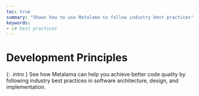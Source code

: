 ```yaml
---
toc: true
summary: "Shows how to use Metalama to follow industry best practices"
keywords:
- c# best practices
---
```


# Development Principles

{: .intro }
See how Metalama can help you achieve better code quality by following industry best practices in software architecture,
design, and implementation.